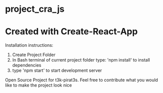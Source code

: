 # project_cra_js
# Created with Create-React-App

Installation instructions:

1. Create Project Folder
2. In Bash terminal of current project folder type: 'npm install' to install dependencies
3. type 'npm start' to start development server 



Open Source Project for t3k-pirat3s. Feel free to contribute what you would like to make the project
look nice

